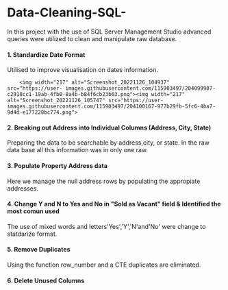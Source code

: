 # Data-Cleaning-SQL- 

   In this project with the use of  SQL Server Management Studio advanced queries were utilized to clean   and manipulate raw database.

#### 1. Standardize Date Format 
  Utilised to improve visualisation on dates information.

        <img width="217" alt="Screenshot_20221126_104937" src="https://user- images.githubusercontent.com/115903497/204099907-c2918cc1-19ab-4fb0-8a4b-b84f6cb23b63.png"><img width="217" alt="Screenshot_20221126_105747" src="https://user-images.githubusercontent.com/115903497/204100167-977b29fb-5fc6-4ba7-9d4d-e177228bc774.png">


#### 2. Breaking out Address into Individual Columns (Address, City, State)
  Preparing the data to be searchable by address,city, or state.  In the raw data base all this information was in only one raw.

#### 3. Populate Property Address data
   Here we manage the null address rows by populating the appropiate addresses.


#### 4. Change Y and N to Yes and No in "Sold as Vacant" field & Identified the most comun used
  The use of mixed words and letters'Yes','Y','N'and'No' were change to statdarize format.  

#### 5. Remove Duplicates
  Using the function row_number and a CTE duplicates are eliminated. 

#### 6. Delete Unused Columns


